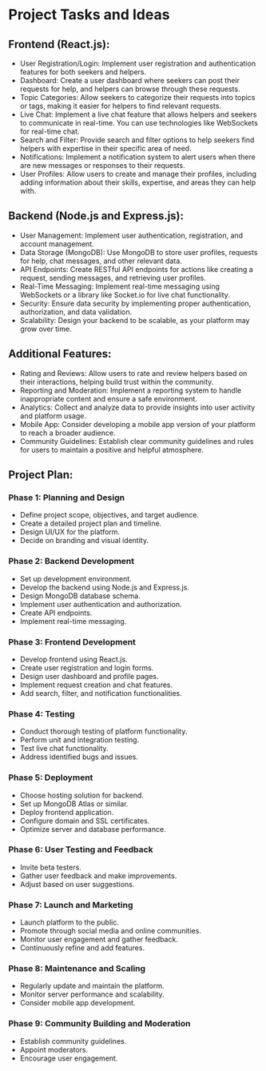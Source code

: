# Project Tasks and Ideas

## Frontend (React.js):

-   User Registration/Login: Implement user registration and authentication features for both seekers and helpers.
-   Dashboard: Create a user dashboard where seekers can post their requests for help, and helpers can browse through these requests.
-   Topic Categories: Allow seekers to categorize their requests into topics or tags, making it easier for helpers to find relevant requests.
-   Live Chat: Implement a live chat feature that allows helpers and seekers to communicate in real-time. You can use technologies like WebSockets for real-time chat.
-   Search and Filter: Provide search and filter options to help seekers find helpers with expertise in their specific area of need.
-   Notifications: Implement a notification system to alert users when there are new messages or responses to their requests.
-   User Profiles: Allow users to create and manage their profiles, including adding information about their skills, expertise, and areas they can help with.

## Backend (Node.js and Express.js):

-   User Management: Implement user authentication, registration, and account management.
-   Data Storage (MongoDB): Use MongoDB to store user profiles, requests for help, chat messages, and other relevant data.
-   API Endpoints: Create RESTful API endpoints for actions like creating a request, sending messages, and retrieving user profiles.
-   Real-Time Messaging: Implement real-time messaging using WebSockets or a library like Socket.io for live chat functionality.
-   Security: Ensure data security by implementing proper authentication, authorization, and data validation.
-   Scalability: Design your backend to be scalable, as your platform may grow over time.

## Additional Features:

-   Rating and Reviews: Allow users to rate and review helpers based on their interactions, helping build trust within the community.
-   Reporting and Moderation: Implement a reporting system to handle inappropriate content and ensure a safe environment.
-   Analytics: Collect and analyze data to provide insights into user activity and platform usage.
-   Mobile App: Consider developing a mobile app version of your platform to reach a broader audience.
-   Community Guidelines: Establish clear community guidelines and rules for users to maintain a positive and helpful atmosphere.

## Project Plan:

### Phase 1: Planning and Design

-   Define project scope, objectives, and target audience.
-   Create a detailed project plan and timeline.
-   Design UI/UX for the platform.
-   Decide on branding and visual identity.

### Phase 2: Backend Development

-   Set up development environment.
-   Develop the backend using Node.js and Express.js.
-   Design MongoDB database schema.
-   Implement user authentication and authorization.
-   Create API endpoints.
-   Implement real-time messaging.

### Phase 3: Frontend Development

-   Develop frontend using React.js.
-   Create user registration and login forms.
-   Design user dashboard and profile pages.
-   Implement request creation and chat features.
-   Add search, filter, and notification functionalities.

### Phase 4: Testing

-   Conduct thorough testing of platform functionality.
-   Perform unit and integration testing.
-   Test live chat functionality.
-   Address identified bugs and issues.

### Phase 5: Deployment

-   Choose hosting solution for backend.
-   Set up MongoDB Atlas or similar.
-   Deploy frontend application.
-   Configure domain and SSL certificates.
-   Optimize server and database performance.

### Phase 6: User Testing and Feedback

-   Invite beta testers.
-   Gather user feedback and make improvements.
-   Adjust based on user suggestions.

### Phase 7: Launch and Marketing

-   Launch platform to the public.
-   Promote through social media and online communities.
-   Monitor user engagement and gather feedback.
-   Continuously refine and add features.

### Phase 8: Maintenance and Scaling

-   Regularly update and maintain the platform.
-   Monitor server performance and scalability.
-   Consider mobile app development.

### Phase 9: Community Building and Moderation

-   Establish community guidelines.
-   Appoint moderators.
-   Encourage user engagement.
